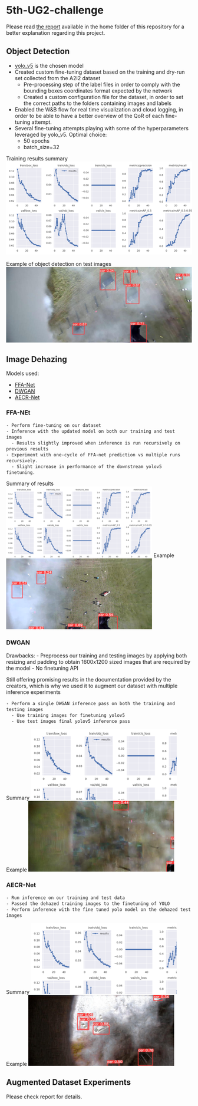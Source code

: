# 5th-UG2-challenge

Please read [the report](/report.pdf) available in the home folder of this repository for a better explanation regarding this project.

## Object Detection
- [yolo_v5](https://github.com/gabriele-tombesi96/5th-UG2-challenge/tree/main/obj_detection/yolov5) is the chosen model
- Created custom fine-tuning dataset based on the training and dry-run set collected from the A2I2 dataset
  - Pre-processing step of the label files in order to comply with the bounding boxes coordinates format expected by the network
  - Created a custom configuration file for the dataset, in order to set the correct paths to the folders containing images and labels
-  Enabled the W&B flow for real time visualization and cloud logging, in order to be able to have a better overview of the QoR of each fine-tuning attempt.
-  Several fine-tuning attempts playing with some of the hyperparameters leveraged by yolo_v5. Optimal choice:
   -  50 epochs
   -  batch_size=32

Training results summary
![training](figures/1.png)

Example of object detection on test images
![objdetect](figures/2.png)

## Image Dehazing
Models used:
   - [FFA-Net](/image_dehazing/FFA-Net/)
   - [DWGAN](/image_dehazing/DWGAN/)
   - [AECR-Net](/image_dehazing/AECRNET_output/)

### FFA-NEt
    - Perform fine-tuning on our dataset 
    - Inference with the updated model on both our training and test images
      - Results slightly improved when inference is run recursively on previous results
    - Experiment with one-cycle of FFA-net prediction vs multiple runs recursively.
      - Slight increase in performance of the downstream yolov5 finetuning.
Summary of results ![ffanetsum](figures/3.png)
Example ![ffanetexample](figures/4.png)

### DWGAN

Drawbacks:
    - Preprocess our training and testing images by applying both resizing and padding to obtain 1600x1200 sized images that are required by the model
    - No finetuning API

Still offering promising results in the documentation provided by the creators, which is why we used it to augment our dataset with multiple inference experiments

    - Perform a single DWGAN inference pass on both the training and testing images
      - Use training images for finetuning yolov5
      - Use test images final yolov5 inference pass

 Summary ![dwgansum](figures/5.png)
 Example ![dwganex](figures/6.png)

### AECR-Net 
    - Run inference on our training and test data
    - Passed the dehazed training images to the finetuning of YOLO
    - Perform inference with the fine tuned yolo model on the dehazed test images
 Summary ![aecrnetsum](figures/7.png)
 Example ![aecrnetex](figures/8.png)

## Augmented Dataset Experiments
Please check report for details.